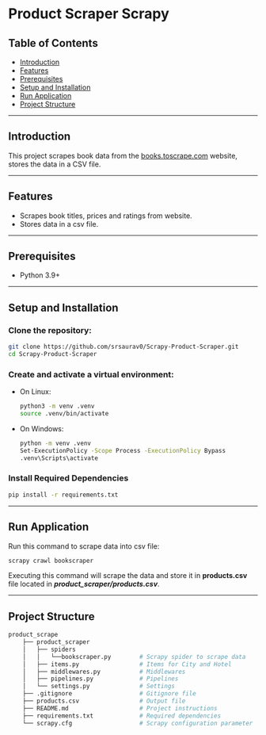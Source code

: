 # Product Scraper Scrapy

## Table of Contents
- [Introduction](#introduction)
- [Features](#features)
- [Prerequisites](#prerequisites)
- [Setup and Installation](#setup-and-installation)
- [Run Application](#run-application)
- [Project Structure](#project-structure)

---

## Introduction

This project scrapes book data from the [books.toscrape.com](https://books.toscrape.com/) website, stores the data in a CSV file.

---

## Features

- Scrapes book titles, prices and ratings from website.
- Stores data in a csv file.

---

## Prerequisites

- Python 3.9+

---

## Setup and Installation

### Clone the repository:
   ```bash
   git clone https://github.com/srsaurav0/Scrapy-Product-Scraper.git
   cd Scrapy-Product-Scraper
   ```

### Create and activate a virtual environment:
- On Linux:
  ```bash
  python3 -m venv .venv
  source .venv/bin/activate
  ```
- On Windows:
  ```bash
  python -m venv .venv
  Set-ExecutionPolicy -Scope Process -ExecutionPolicy Bypass
  .venv\Scripts\activate
  ```

### **Install Required Dependencies**
```bash
pip install -r requirements.txt
```

---

## Run Application

Run this command to scrape data into csv file:

```bash
scrapy crawl bookscraper
```

Executing this command will scrape the data and store it in **products.csv** file located in ***product_scraper/products.csv***.

---


## Project Structure

```bash
product_scrape
    ├── product_scraper
    │   ├── spiders
    │   │   └──bookscraper.py        # Scrapy spider to scrape data
    │   ├── items.py                 # Items for City and Hotel
    │   ├── middlewares.py           # Middlewares
    │   ├── pipelines.py             # Pipelines
    │   └── settings.py              # Settings
    ├── .gitignore                   # Gitignore file
    ├── products.csv                 # Output file
    ├── README.md                    # Project instructions
    ├── requirements.txt             # Required dependencies
    └── scrapy.cfg                   # Scrapy configuration parameter
```
